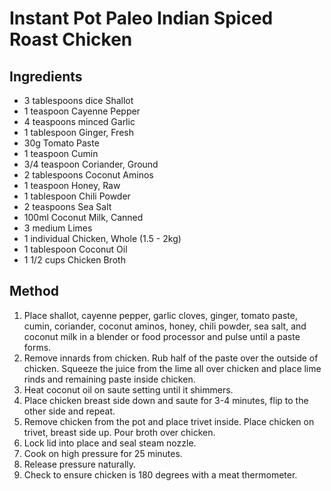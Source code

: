 # Instant Pot Paleo Indian Spiced Roast Chicken

## Ingredients

- 3 tablespoons dice Shallot
- 1 teaspoon Cayenne Pepper
- 4 teaspoons minced Garlic
- 1 tablespoon Ginger, Fresh
- 30g Tomato Paste
- 1 teaspoon Cumin
- 3/4 teaspoon Coriander, Ground
- 2 tablespoons Coconut Aminos
- 1 teaspoon Honey, Raw
- 1 tablespoon Chili Powder
- 2 teaspoons Sea Salt
- 100ml Coconut Milk, Canned
- 3 medium Limes
- 1 individual Chicken, Whole (1.5 - 2kg)
- 1 tablespoon Coconut Oil
- 1 1/2 cups Chicken Broth

## Method

1. Place shallot, cayenne pepper, garlic cloves, ginger, tomato paste, cumin, coriander, coconut aminos, honey, chili powder, sea salt, and coconut milk in a blender or food processor and pulse until a paste forms.
2. Remove innards from chicken. Rub half of the paste over the outside of chicken. Squeeze the juice from the lime all over chicken and place lime rinds and remaining paste inside chicken.
3. Heat coconut oil on saute setting until it shimmers.
4. Place chicken breast side down and saute for 3-4 minutes, flip to the other side and repeat.
5. Remove chicken from the pot and place trivet inside. Place chicken on trivet, breast side up. Pour broth over chicken.
6. Lock lid into place and seal steam nozzle.
7. Cook on high pressure for 25 minutes.
8. Release pressure naturally.
9. Check to ensure chicken is 180 degrees with a meat thermometer.
